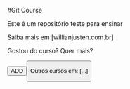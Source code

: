 #Git Course

Este é um repositório teste para ensinar

Saiba mais em [willianjusten.com.br]
 
Gostou do curso? Quer mais?

<button>ADD<button>

Outros cursos em: [...]